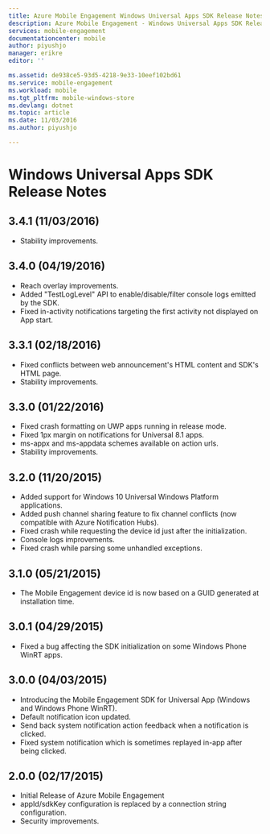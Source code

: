 ```yaml
---
title: Azure Mobile Engagement Windows Universal Apps SDK Release Notes | Microsoft Docs
description: Azure Mobile Engagement - Windows Universal Apps SDK Release Notes
services: mobile-engagement
documentationcenter: mobile
author: piyushjo
manager: erikre
editor: ''

ms.assetid: de938ce5-93d5-4218-9e33-10eef102bd61
ms.service: mobile-engagement
ms.workload: mobile
ms.tgt_pltfrm: mobile-windows-store
ms.devlang: dotnet
ms.topic: article
ms.date: 11/03/2016
ms.author: piyushjo

---
```

# Windows Universal Apps SDK Release Notes
## 3.4.1 (11/03/2016)

* Stability improvements.

## 3.4.0 (04/19/2016)
* Reach overlay improvements.
* Added "TestLogLevel" API to enable/disable/filter console logs emitted by the SDK.
* Fixed in-activity notifications targeting the first activity not displayed on App start.

## 3.3.1 (02/18/2016)
* Fixed conflicts between web announcement's HTML content and SDK's HTML page.
* Stability improvements.

## 3.3.0 (01/22/2016)
* Fixed crash formatting on UWP apps running in release mode.
* Fixed 1px margin on notifications for Universal 8.1 apps.
* ms-appx and ms-appdata schemes available on action urls.
* Stability improvements.

## 3.2.0 (11/20/2015)
* Added support for Windows 10 Universal Windows Platform applications.
* Added push channel sharing feature to fix channel conflicts (now compatible with Azure Notification Hubs).
* Fixed crash while requesting the device id just after the initialization.
* Console logs improvements.
* Fixed crash while parsing some unhandled exceptions.

## 3.1.0 (05/21/2015)
* The Mobile Engagement device id is now based on a GUID generated at installation time.

## 3.0.1 (04/29/2015)
* Fixed a bug affecting the SDK initialization on some Windows Phone WinRT apps.

## 3.0.0 (04/03/2015)
* Introducing the Mobile Engagement SDK for Universal App (Windows and Windows Phone WinRT).
* Default notification icon updated.
* Send back system notification action feedback when a notification is clicked.
* Fixed system notification which is sometimes replayed in-app after being clicked.

## 2.0.0 (02/17/2015)
* Initial Release of Azure Mobile Engagement
* appId/sdkKey configuration is replaced by a connection string configuration.
* Security improvements.


